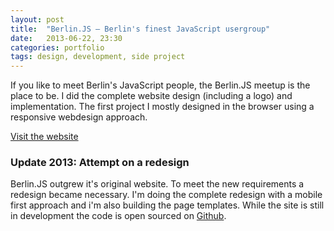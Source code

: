 ```yaml
---
layout: post
title:  "Berlin.JS – Berlin's finest JavaScript usergroup"
date:   2013-06-22, 23:30
categories: portfolio
tags: design, development, side project
---
```


If you like to meet Berlin's JavaScript people, the Berlin.JS meetup is the place to be. I did the complete website design (including a logo) and implementation. The first project I mostly designed in the browser using a responsive webdesign approach.

[Visit the website](http://berlinjs.org)

### Update 2013: Attempt on a redesign
Berlin.JS outgrew it's original website. To meet the new requirements a redesign became necessary. I'm doing the complete redesign with a mobile first approach and i'm also building the page templates. While the site is still in development the code is open sourced on [Github](https://github.com/berlinjs/new-berlinjs.org).
